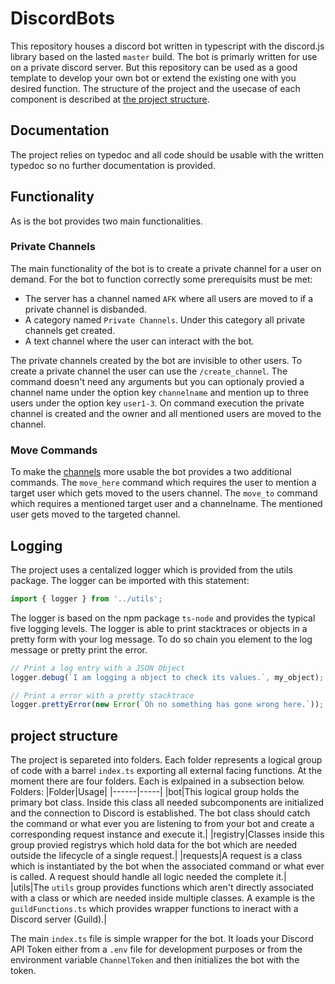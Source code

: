 # DiscordBots
This repository houses a discord bot written in typescript with the discord.js library based on the lasted `master` build. The bot is primarly written for use on a private discord server. But this repository can be used as a good template to
develop your own bot or extend the existing one with you desired function. The structure of the project and the usecase of each component is described at [the project structure](#project-structure).

## Documentation
The project relies on typedoc and all code should be usable with the written typedoc so no further documentation is provided.
## Functionality
As is the bot provides two main functionalities.
### Private Channels
The main functionality of the bot is to create a private channel for a user on demand. For the bot to function correctly some prerequisits must be met:
* The server has a channel named `AFK` where all users are moved to if a private channel is disbanded.
* A category named `Private Channels`. Under this category all private channels get created.
* A text channel where the user can interact with the bot.

The private channels created by the bot are invisible to other users. To create a private channel the user can use the `/create_channel`. The command doesn't need any arguments but you can optionaly provied a channel name under the option key `channelname` and mention up to three users under the option key `user1-3`. On command execution the private channel is created and the owner and all mentioned users are moved to the channel.
### Move Commands
To make the [channels](#private-channels) more usable the bot provides a two additional commands. The `move_here` command which requires the user to mention a target user which gets moved to the users channel. The `move_to` command which requires a mentioned target user and a channelname. The mentioned user gets moved to the targeted channel.
## Logging
The project uses a centalized logger which is provided from the utils package. The logger can be imported with this statement:
```ts
import { logger } from '../utils';
```
The logger is based on the npm package `ts-node` and provides the typical five logging levels. The logger is able to print stacktraces or objects in a pretty form with your log message. To do so chain you element to the log message or pretty print the error.
```ts
// Print a log entry with a JSON Object
logger.debug(`I am logging a object to check its values.`, my_object);

// Print a error with a pretty stacktrace
logger.prettyError(new Error(`Oh no something has gone wrong here.`));
```
## project structure
The project is separeted into folders. Each folder represents a logical group of code with a barrel `index.ts` exporting all external facing functions. At the moment there are four folders. Each is exlpained in a subsection below. Folders:
|Folder|Usage|
|------|-----|
|bot|This logical group holds the primary bot class. Inside this class all needed subcomponents are initialized and the connection to Discord is established. The bot class should catch the command or what ever you are listening to from your bot and create a corresponding request instance and execute it.|
|registry|Classes inside this group provied registrys which hold data for the bot which are needed outside the lifecycle of a single request.|
|requests|A request is a class which is instantiated by the bot when the associated command or what ever is called. A request should handle all logic needed the complete it.|
|utils|The `utils` group provides functions which aren't directly associated with a class or which are needed inside multiple classes. A example is the `guildFunctions.ts` which provides wrapper functions to ineract with a Discord server (Guild).|
  
The main `index.ts` file is simple wrapper for the bot. It loads your Discord API Token either from a `.env` file for development purposes or from the environment variable `ChannelToken` and then initializes the bot with the token.
